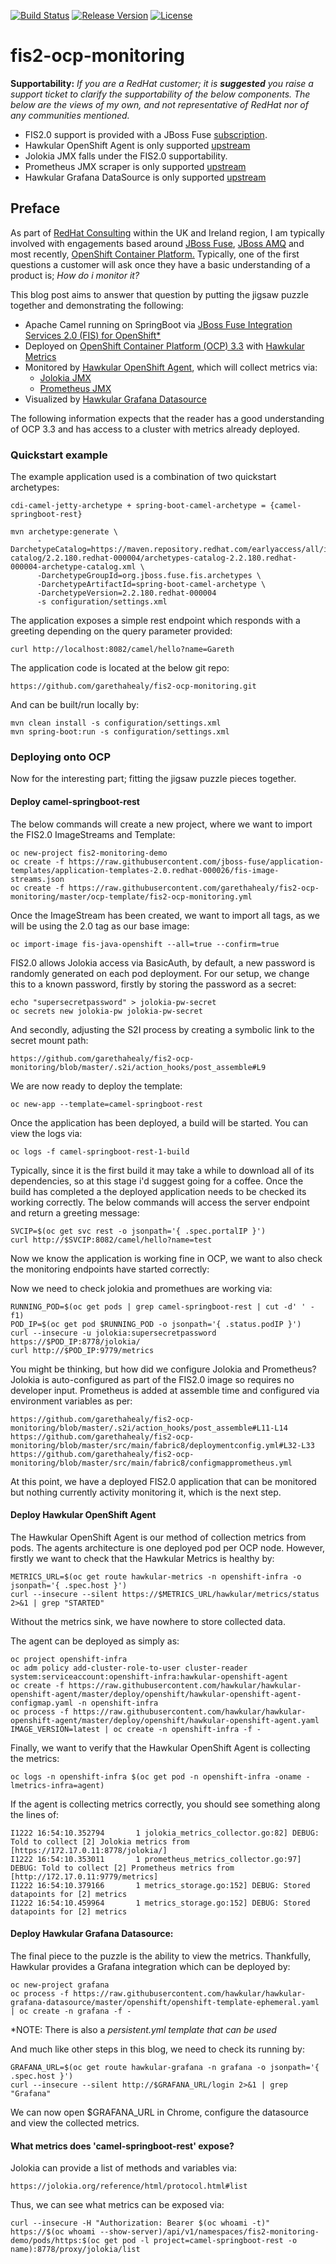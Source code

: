 [![Build Status](https://travis-ci.org/garethahealy/fis2-ocp-monitoring.svg?branch=master)](https://travis-ci.org/garethahealy/fis2-ocp-monitoring)
[![Release Version](https://img.shields.io/maven-central/v/com.garethahealy.fis2-ocp-monitoring/camel-springboot-rest.svg?maxAge=2592000)](https://mvnrepository.com/artifact/com.garethahealy.fis2-ocp-monitoring/camel-springboot-rest)
[![License](https://img.shields.io/hexpm/l/plug.svg?maxAge=2592000)]()

# fis2-ocp-monitoring
**Supportability:**
*If you are a RedHat customer; it is __suggested__ you raise a support ticket to clarify the supportability of the below components.
The below are the views of my own, and not representative of RedHat nor of any communities mentioned.*
- FIS2.0 support is provided with a JBoss Fuse [subscription](https://access.redhat.com/solutions/2923141).
- Hawkular OpenShift Agent is only supported [upstream](http://www.hawkular.org/community/docs/getting-involved/)
- Jolokia JMX falls under the FIS2.0 supportability.
- Prometheus JMX scraper is only supported [upstream](https://github.com/prometheus/jmx_exporter/issues)
- Hawkular Grafana DataSource is only supported [upstream](https://github.com/hawkular/hawkular-grafana-datasource/issues)

## Preface
As part of [RedHat Consulting](https://www.redhat.com/en/about/contact/consulting) within the UK and Ireland region, I am typically involved with engagements based around [JBoss Fuse](https://www.redhat.com/en/technologies/jboss-middleware/fuse), 
[JBoss AMQ](https://www.redhat.com/en/technologies/jboss-middleware/amq) and most recently, [OpenShift Container Platform.](https://www.redhat.com/en/technologies/cloud-computing/openshift)
Typically, one of the first questions a customer will ask once they have a basic understanding of a product is; *How do i monitor it?*

This blog post aims to answer that question by putting the jigsaw puzzle together and demonstrating the following:
- Apache Camel running on SpringBoot via [JBoss Fuse Integration Services 2.0 (FIS) for OpenShift*](https://access.redhat.com/documentation/en/red-hat-xpaas/0/single/red-hat-jboss-fuse-integration-services-20-for-openshift/)
- Deployed on [OpenShift Container Platform (OCP) 3.3](https://www.redhat.com/en/technologies/cloud-computing/openshift) with [Hawkular Metrics](http://www.hawkular.org/hawkular-metrics/docs/user-guide/)
- Monitored by [Hawkular OpenShift Agent](https://github.com/hawkular/hawkular-openshift-agent), which will collect metrics via:
    - [Jolokia JMX](https://jolokia.org) 
    - [Prometheus JMX](https://github.com/prometheus/jmx_exporter)
- Visualized by [Hawkular Grafana Datasource](https://github.com/hawkular/hawkular-grafana-datasource)

The following information expects that the reader has a good understanding of OCP 3.3 and has access to a cluster with metrics already deployed.

### Quickstart example
The example application used is a combination of two quickstart archetypes:

    cdi-camel-jetty-archetype + spring-boot-camel-archetype = {camel-springboot-rest}
    
    mvn archetype:generate \
          -DarchetypeCatalog=https://maven.repository.redhat.com/earlyaccess/all/io/fabric8/archetypes/archetypes-catalog/2.2.180.redhat-000004/archetypes-catalog-2.2.180.redhat-000004-archetype-catalog.xml \
          -DarchetypeGroupId=org.jboss.fuse.fis.archetypes \
          -DarchetypeArtifactId=spring-boot-camel-archetype \
          -DarchetypeVersion=2.2.180.redhat-000004
          -s configuration/settings.xml

The application exposes a simple rest endpoint which responds with a greeting depending on the query parameter provided:

    curl http://localhost:8082/camel/hello?name=Gareth

The application code is located at the below git repo:

    https://github.com/garethahealy/fis2-ocp-monitoring.git

And can be built/run locally by:

    mvn clean install -s configuration/settings.xml
    mvn spring-boot:run -s configuration/settings.xml

### Deploying onto OCP
Now for the interesting part; fitting the jigsaw puzzle pieces together.

#### Deploy camel-springboot-rest
The below commands will create a new project, where we want to import the FIS2.0 ImageStreams and Template:

    oc new-project fis2-monitoring-demo
    oc create -f https://raw.githubusercontent.com/jboss-fuse/application-templates/application-templates-2.0.redhat-000026/fis-image-streams.json
    oc create -f https://raw.githubusercontent.com/garethahealy/fis2-ocp-monitoring/master/ocp-template/fis2-ocp-monitoring.yml
    
Once the ImageStream has been created, we want to import all tags, as we will be using the 2.0 tag as our base image:

    oc import-image fis-java-openshift --all=true --confirm=true
    
FIS2.0 allows Jolokia access via BasicAuth, by default, a new password is randomly generated on each pod deployment. For our setup, we change this to a known password, firstly by storing the password as a secret:

    echo "supersecretpassword" > jolokia-pw-secret
    oc secrets new jolokia-pw jolokia-pw-secret

And secondly, adjusting the S2I process by creating a symbolic link to the secret mount path:
    
    https://github.com/garethahealy/fis2-ocp-monitoring/blob/master/.s2i/action_hooks/post_assemble#L9

We are now ready to deploy the template:

    oc new-app --template=camel-springboot-rest
    
Once the application has been deployed, a build will be started. You can view the logs via:

    oc logs -f camel-springboot-rest-1-build

Typically, since it is the first build it may take a while to download all of its dependencies, so at this stage i'd suggest going for a coffee.
Once the build has completed a the deployed application needs to be checked its working correctly. The below commands will access the server endpoint and return a greeting message:

    SVCIP=$(oc get svc rest -o jsonpath='{ .spec.portalIP }')
    curl http://$SVCIP:8082/camel/hello?name=test

Now we know the application is working fine in OCP, we want to also check the monitoring endpoints have started correctly:
    
Now we need to check jolokia and promethues are working via:

    RUNNING_POD=$(oc get pods | grep camel-springboot-rest | cut -d' ' -f1)
    POD_IP=$(oc get pod $RUNNING_POD -o jsonpath='{ .status.podIP }')
    curl --insecure -u jolokia:supersecretpassword https://$POD_IP:8778/jolokia/
    curl http://$POD_IP:9779/metrics
    
You might be thinking, but how did we configure Jolokia and Prometheus?
Jolokia is auto-configured as part of the FIS2.0 image so requires no developer input.
Prometheus is added at assemble time and configured via environment variables as per:

    https://github.com/garethahealy/fis2-ocp-monitoring/blob/master/.s2i/action_hooks/post_assemble#L11-L14
    https://github.com/garethahealy/fis2-ocp-monitoring/blob/master/src/main/fabric8/deploymentconfig.yml#L32-L33
    https://github.com/garethahealy/fis2-ocp-monitoring/blob/master/src/main/fabric8/configmapprometheus.yml

At this point, we have a deployed FIS2.0 application that can be monitored but nothing currently activity monitoring it, which is the next step.

#### Deploy Hawkular OpenShift Agent
The Hawkular OpenShift Agent is our method of collection metrics from pods. The agents architecture is one deployed pod per OCP node.
However, firstly we want to check that the Hawkular Metrics is healthy by:

    METRICS_URL=$(oc get route hawkular-metrics -n openshift-infra -o jsonpath='{ .spec.host }')
    curl --insecure --silent https://$METRICS_URL/hawkular/metrics/status 2>&1 | grep "STARTED"

Without the metrics sink, we have nowhere to store collected data.

The agent can be deployed as simply as:

    oc project openshift-infra
    oc adm policy add-cluster-role-to-user cluster-reader system:serviceaccount:openshift-infra:hawkular-openshift-agent
    oc create -f https://raw.githubusercontent.com/hawkular/hawkular-openshift-agent/master/deploy/openshift/hawkular-openshift-agent-configmap.yaml -n openshift-infra
    oc process -f https://raw.githubusercontent.com/hawkular/hawkular-openshift-agent/master/deploy/openshift/hawkular-openshift-agent.yaml IMAGE_VERSION=latest | oc create -n openshift-infra -f -

Finally, we want to verify that the Hawkular OpenShift Agent is collecting the metrics:

    oc logs -n openshift-infra $(oc get pod -n openshift-infra -oname -lmetrics-infra=agent)
    
If the agent is collecting metrics correctly, you should see something along the lines of:

    I1222 16:54:10.352794       1 jolokia_metrics_collector.go:82] DEBUG: Told to collect [2] Jolokia metrics from [https://172.17.0.11:8778/jolokia/]
    I1222 16:54:10.353011       1 prometheus_metrics_collector.go:97] DEBUG: Told to collect [2] Prometheus metrics from [http://172.17.0.11:9779/metrics]
    I1222 16:54:10.379166       1 metrics_storage.go:152] DEBUG: Stored datapoints for [2] metrics
    I1222 16:54:10.459964       1 metrics_storage.go:152] DEBUG: Stored datapoints for [2] metrics
    
#### Deploy Hawkular Grafana Datasource:
The final piece to the puzzle is the ability to view the metrics. Thankfully, Hawkular provides a Grafana integration which can be deployed by:

    oc new-project grafana
    oc process -f https://raw.githubusercontent.com/hawkular/hawkular-grafana-datasource/master/openshift/openshift-template-ephemeral.yaml | oc create -n grafana -f -

*NOTE: There is also a *persistent.yml template that can be used*

And much like other steps in this blog, we need to check its running by:

    GRAFANA_URL=$(oc get route hawkular-grafana -n grafana -o jsonpath='{ .spec.host }')
    curl --insecure --silent http://$GRAFANA_URL/login 2>&1 | grep "Grafana"

We can now open $GRAFANA_URL in Chrome, configure the datasource and view the collected metrics.

#### What metrics does 'camel-springboot-rest' expose?
Jolokia can provide a list of methods and variables via:

    https://jolokia.org/reference/html/protocol.html#list

Thus, we can see what metrics can be exposed via:

    curl --insecure -H "Authorization: Bearer $(oc whoami -t)" https://$(oc whoami --show-server)/api/v1/namespaces/fis2-monitoring-demo/pods/https:$(oc get pod -l project=camel-springboot-rest -o name):8778/proxy/jolokia/list 
